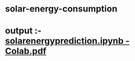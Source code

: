 # solar-energy-consumption

# output :-[solarenergyprediction.ipynb - Colab.pdf](https://github.com/user-attachments/files/18893226/solarenergyprediction.ipynb.-.Colab.pdf)
